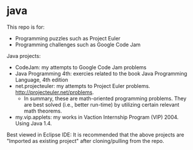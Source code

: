 java
====
This repo is for:
* Programming puzzles such as Project Euler
* Programming challenges such as Google Code Jam

Java projects:
* CodeJam: my attempts to Google Code Jam problems
* Java Programming 4th: exercies related to the book Java Programming Language, 4th edition
* net.projecteuler: my attempts to Project Euler problems. http://projecteuler.net/problems.
  * In summary, these are math-oriented programming problems. They are best solved (i.e., better run-time) by utilizing certain relevant math theorems.
* my.vip.applets: my works in Vaction Internship Program (VIP) 2004. Using Java 1.4.

Best viewed in Eclipse IDE:
It is recommended that the above projects are "Imported as existing project" after cloning/pulling from the repo.

